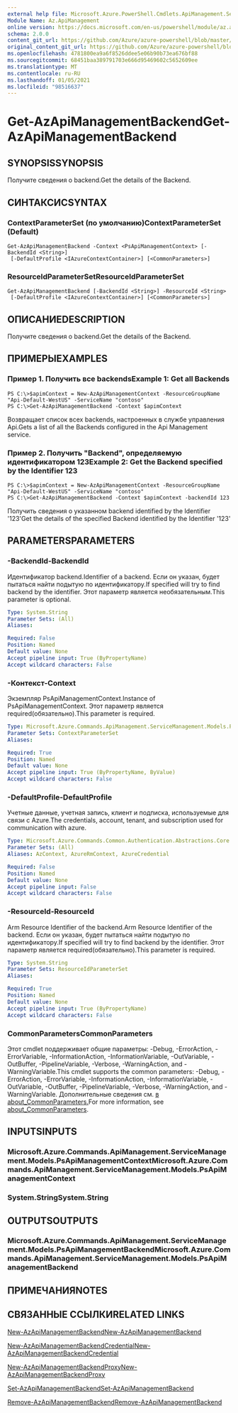 ```yaml
---
external help file: Microsoft.Azure.PowerShell.Cmdlets.ApiManagement.ServiceManagement.dll-Help.xml
Module Name: Az.ApiManagement
online version: https://docs.microsoft.com/en-us/powershell/module/az.apimanagement/get-azapimanagementbackend
schema: 2.0.0
content_git_url: https://github.com/Azure/azure-powershell/blob/master/src/ApiManagement/ApiManagement/help/Get-AzApiManagementBackend.md
original_content_git_url: https://github.com/Azure/azure-powershell/blob/master/src/ApiManagement/ApiManagement/help/Get-AzApiManagementBackend.md
ms.openlocfilehash: 4781800ea9a6f8526ddee5e06b90b73ea676bf88
ms.sourcegitcommit: 68451baa389791703e666d95469602c5652609ee
ms.translationtype: MT
ms.contentlocale: ru-RU
ms.lasthandoff: 01/05/2021
ms.locfileid: "98516637"
---
```

# <span data-ttu-id="62066-101">Get-AzApiManagementBackend</span><span class="sxs-lookup"><span data-stu-id="62066-101">Get-AzApiManagementBackend</span></span>

## <span data-ttu-id="62066-102">SYNOPSIS</span><span class="sxs-lookup"><span data-stu-id="62066-102">SYNOPSIS</span></span>
<span data-ttu-id="62066-103">Получите сведения о backend.</span><span class="sxs-lookup"><span data-stu-id="62066-103">Get the details of the Backend.</span></span>

## <span data-ttu-id="62066-104">СИНТАКСИС</span><span class="sxs-lookup"><span data-stu-id="62066-104">SYNTAX</span></span>

### <span data-ttu-id="62066-105">ContextParameterSet (по умолчанию)</span><span class="sxs-lookup"><span data-stu-id="62066-105">ContextParameterSet (Default)</span></span>
```
Get-AzApiManagementBackend -Context <PsApiManagementContext> [-BackendId <String>]
 [-DefaultProfile <IAzureContextContainer>] [<CommonParameters>]
```

### <span data-ttu-id="62066-106">ResourceIdParameterSet</span><span class="sxs-lookup"><span data-stu-id="62066-106">ResourceIdParameterSet</span></span>
```
Get-AzApiManagementBackend [-BackendId <String>] -ResourceId <String>
 [-DefaultProfile <IAzureContextContainer>] [<CommonParameters>]
```

## <span data-ttu-id="62066-107">ОПИСАНИЕ</span><span class="sxs-lookup"><span data-stu-id="62066-107">DESCRIPTION</span></span>
<span data-ttu-id="62066-108">Получите сведения о backend.</span><span class="sxs-lookup"><span data-stu-id="62066-108">Get the details of the Backend.</span></span>

## <span data-ttu-id="62066-109">ПРИМЕРЫ</span><span class="sxs-lookup"><span data-stu-id="62066-109">EXAMPLES</span></span>

### <span data-ttu-id="62066-110">Пример 1. Получить все backends</span><span class="sxs-lookup"><span data-stu-id="62066-110">Example 1: Get all Backends</span></span>
```
PS C:\>$apimContext = New-AzApiManagementContext -ResourceGroupName "Api-Default-WestUS" -ServiceName "contoso"
PS C:\>Get-AzApiManagementBackend -Context $apimContext
```

<span data-ttu-id="62066-111">Возвращает список всех backends, настроенных в службе управления Api.</span><span class="sxs-lookup"><span data-stu-id="62066-111">Gets a list of all the Backends configured in the Api Management service.</span></span>

### <span data-ttu-id="62066-112">Пример 2. Получить "Backend", определяемую идентификатором 123</span><span class="sxs-lookup"><span data-stu-id="62066-112">Example 2: Get the Backend specified by the Identifier 123</span></span>
```
PS C:\>$apimContext = New-AzApiManagementContext -ResourceGroupName "Api-Default-WestUS" -ServiceName "contoso"
PS C:\>Get-AzApiManagementBackend -Context $apimContext -backendId 123
```

<span data-ttu-id="62066-113">Получить сведения о указанном backend identified by the Identifier '123'</span><span class="sxs-lookup"><span data-stu-id="62066-113">Get the details of the specified Backend identified by the Identifier '123'</span></span>

## <span data-ttu-id="62066-114">PARAMETERS</span><span class="sxs-lookup"><span data-stu-id="62066-114">PARAMETERS</span></span>

### <span data-ttu-id="62066-115">-BackendId</span><span class="sxs-lookup"><span data-stu-id="62066-115">-BackendId</span></span>
<span data-ttu-id="62066-116">Идентификатор backend.</span><span class="sxs-lookup"><span data-stu-id="62066-116">Identifier of a backend.</span></span>
<span data-ttu-id="62066-117">Если он указан, будет пытаться найти подытую по идентификатору.</span><span class="sxs-lookup"><span data-stu-id="62066-117">If specified will try to find backend by the identifier.</span></span>
<span data-ttu-id="62066-118">Этот параметр является необязательным.</span><span class="sxs-lookup"><span data-stu-id="62066-118">This parameter is optional.</span></span>

```yaml
Type: System.String
Parameter Sets: (All)
Aliases:

Required: False
Position: Named
Default value: None
Accept pipeline input: True (ByPropertyName)
Accept wildcard characters: False
```

### <span data-ttu-id="62066-119">-Контекст</span><span class="sxs-lookup"><span data-stu-id="62066-119">-Context</span></span>
<span data-ttu-id="62066-120">Экземпляр PsApiManagementContext.</span><span class="sxs-lookup"><span data-stu-id="62066-120">Instance of PsApiManagementContext.</span></span>
<span data-ttu-id="62066-121">Этот параметр является required(обязательно).</span><span class="sxs-lookup"><span data-stu-id="62066-121">This parameter is required.</span></span>

```yaml
Type: Microsoft.Azure.Commands.ApiManagement.ServiceManagement.Models.PsApiManagementContext
Parameter Sets: ContextParameterSet
Aliases:

Required: True
Position: Named
Default value: None
Accept pipeline input: True (ByPropertyName, ByValue)
Accept wildcard characters: False
```

### <span data-ttu-id="62066-122">-DefaultProfile</span><span class="sxs-lookup"><span data-stu-id="62066-122">-DefaultProfile</span></span>
<span data-ttu-id="62066-123">Учетные данные, учетная запись, клиент и подписка, используемые для связи с Azure.</span><span class="sxs-lookup"><span data-stu-id="62066-123">The credentials, account, tenant, and subscription used for communication with azure.</span></span>

```yaml
Type: Microsoft.Azure.Commands.Common.Authentication.Abstractions.Core.IAzureContextContainer
Parameter Sets: (All)
Aliases: AzContext, AzureRmContext, AzureCredential

Required: False
Position: Named
Default value: None
Accept pipeline input: False
Accept wildcard characters: False
```

### <span data-ttu-id="62066-124">-ResourceId</span><span class="sxs-lookup"><span data-stu-id="62066-124">-ResourceId</span></span>
<span data-ttu-id="62066-125">Arm Resource Identifier of the backend.</span><span class="sxs-lookup"><span data-stu-id="62066-125">Arm Resource Identifier of the backend.</span></span> <span data-ttu-id="62066-126">Если он указан, будет пытаться найти подытую по идентификатору.</span><span class="sxs-lookup"><span data-stu-id="62066-126">If specified will try to find backend by the identifier.</span></span> <span data-ttu-id="62066-127">Этот параметр является required(обязательно).</span><span class="sxs-lookup"><span data-stu-id="62066-127">This parameter is required.</span></span>

```yaml
Type: System.String
Parameter Sets: ResourceIdParameterSet
Aliases:

Required: True
Position: Named
Default value: None
Accept pipeline input: True (ByPropertyName)
Accept wildcard characters: False
```

### <span data-ttu-id="62066-128">CommonParameters</span><span class="sxs-lookup"><span data-stu-id="62066-128">CommonParameters</span></span>
<span data-ttu-id="62066-129">Этот cmdlet поддерживает общие параметры: -Debug, -ErrorAction, -ErrorVariable, -InformationAction, -InformationVariable, -OutVariable, -OutBuffer, -PipelineVariable, -Verbose, -WarningAction, and -WarningVariable.</span><span class="sxs-lookup"><span data-stu-id="62066-129">This cmdlet supports the common parameters: -Debug, -ErrorAction, -ErrorVariable, -InformationAction, -InformationVariable, -OutVariable, -OutBuffer, -PipelineVariable, -Verbose, -WarningAction, and -WarningVariable.</span></span> <span data-ttu-id="62066-130">Дополнительные сведения см. [в about_CommonParameters.](http://go.microsoft.com/fwlink/?LinkID=113216)</span><span class="sxs-lookup"><span data-stu-id="62066-130">For more information, see [about_CommonParameters](http://go.microsoft.com/fwlink/?LinkID=113216).</span></span>

## <span data-ttu-id="62066-131">INPUTS</span><span class="sxs-lookup"><span data-stu-id="62066-131">INPUTS</span></span>

### <span data-ttu-id="62066-132">Microsoft.Azure.Commands.ApiManagement.ServiceManagement.Models.PsApiManagementContext</span><span class="sxs-lookup"><span data-stu-id="62066-132">Microsoft.Azure.Commands.ApiManagement.ServiceManagement.Models.PsApiManagementContext</span></span>

### <span data-ttu-id="62066-133">System.String</span><span class="sxs-lookup"><span data-stu-id="62066-133">System.String</span></span>

## <span data-ttu-id="62066-134">OUTPUTS</span><span class="sxs-lookup"><span data-stu-id="62066-134">OUTPUTS</span></span>

### <span data-ttu-id="62066-135">Microsoft.Azure.Commands.ApiManagement.ServiceManagement.Models.PsApiManagementBackend</span><span class="sxs-lookup"><span data-stu-id="62066-135">Microsoft.Azure.Commands.ApiManagement.ServiceManagement.Models.PsApiManagementBackend</span></span>

## <span data-ttu-id="62066-136">ПРИМЕЧАНИЯ</span><span class="sxs-lookup"><span data-stu-id="62066-136">NOTES</span></span>

## <span data-ttu-id="62066-137">СВЯЗАННЫЕ ССЫЛКИ</span><span class="sxs-lookup"><span data-stu-id="62066-137">RELATED LINKS</span></span>

[<span data-ttu-id="62066-138">New-AzApiManagementBackend</span><span class="sxs-lookup"><span data-stu-id="62066-138">New-AzApiManagementBackend</span></span>](./New-AzApiManagementBackend.md)

[<span data-ttu-id="62066-139">New-AzApiManagementBackendCredential</span><span class="sxs-lookup"><span data-stu-id="62066-139">New-AzApiManagementBackendCredential</span></span>](./New-AzApiManagementBackendCredential.md)

[<span data-ttu-id="62066-140">New-AzApiManagementBackendProxy</span><span class="sxs-lookup"><span data-stu-id="62066-140">New-AzApiManagementBackendProxy</span></span>](./New-AzApiManagementBackendProxy.md)

[<span data-ttu-id="62066-141">Set-AzApiManagementBackend</span><span class="sxs-lookup"><span data-stu-id="62066-141">Set-AzApiManagementBackend</span></span>](./Set-AzApiManagementBackend.md)

[<span data-ttu-id="62066-142">Remove-AzApiManagementBackend</span><span class="sxs-lookup"><span data-stu-id="62066-142">Remove-AzApiManagementBackend</span></span>](./Remove-AzApiManagementBackend.md)
